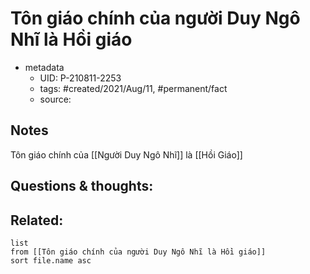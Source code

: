---
---

# Tôn giáo chính của người Duy Ngô Nhĩ là Hồi giáo

- metadata
	- UID: P-210811-2253
	- tags: #created/2021/Aug/11, #permanent/fact 
	- source: 

## Notes
Tôn giáo chính của [[Người Duy Ngô Nhĩ]] là [[Hồi Giáo]]

## Questions & thoughts:

## Related:
```dataview
list
from [[Tôn giáo chính của người Duy Ngô Nhĩ là Hồi giáo]]
sort file.name asc
```
